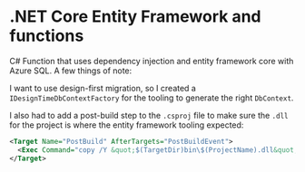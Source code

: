 # .NET Core Entity Framework and functions

C# Function that uses dependency injection and entity framework core with Azure SQL.  A few things of note:

I want to use design-first migration, so I created a `IDesignTimeDbContextFactory` for the tooling to generate the right `DbContext`.

I also had to add a post-build step to the `.csproj` file to make sure the `.dll` for the project is where the entity framework tooling expected:

```xml
<Target Name="PostBuild" AfterTargets="PostBuildEvent">
  <Exec Command="copy /Y &quot;$(TargetDir)bin\$(ProjectName).dll&quot; &quot;$(TargetDir)$(ProjectName).dll&quot;" />
</Target>
```
